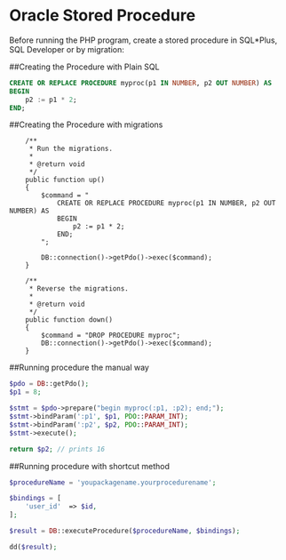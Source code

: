 # Oracle Stored Procedure
Before running the PHP program, create a stored procedure in SQL*Plus, SQL Developer or by migration:

##Creating the Procedure with Plain SQL
```sql
CREATE OR REPLACE PROCEDURE myproc(p1 IN NUMBER, p2 OUT NUMBER) AS
BEGIN
    p2 := p1 * 2;
END;
```

##Creating the Procedure with migrations
```
    /**
     * Run the migrations.
     *
     * @return void
     */
    public function up()
    {
        $command = "
            CREATE OR REPLACE PROCEDURE myproc(p1 IN NUMBER, p2 OUT NUMBER) AS
            BEGIN
                p2 := p1 * 2;
            END;
        ";

        DB::connection()->getPdo()->exec($command);
    }

    /**
     * Reverse the migrations.
     *
     * @return void
     */
    public function down()
    {
        $command = "DROP PROCEDURE myproc";
        DB::connection()->getPdo()->exec($command);
    }
```

##Running procedure the manual way
```php
$pdo = DB::getPdo();
$p1 = 8;

$stmt = $pdo->prepare("begin myproc(:p1, :p2); end;");
$stmt->bindParam(':p1', $p1, PDO::PARAM_INT);
$stmt->bindParam(':p2', $p2, PDO::PARAM_INT);
$stmt->execute();

return $p2; // prints 16
```

##Running procedure with shortcut method
```php
$procedureName = 'youpackagename.yourprocedurename';

$bindings = [
    'user_id'  => $id,
];

$result = DB::executeProcedure($procedureName, $bindings);

dd($result);
```